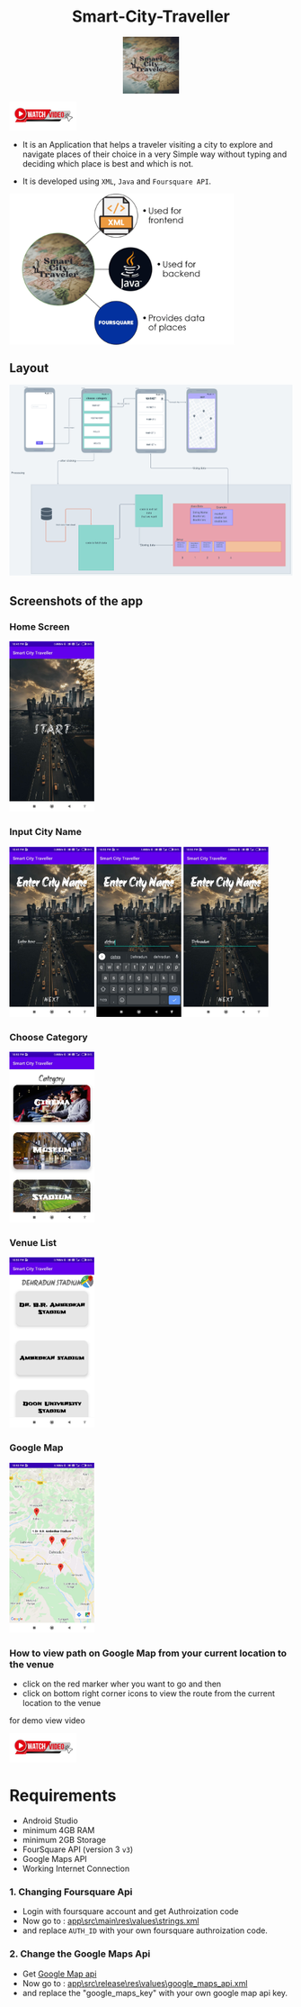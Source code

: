 <h1 align="center"> Smart-City-Traveller </h1>
<p align="center">
<img src="./img/icon.png" alt="smart-city-traveller" width="20%" align = "center">
</p>


[<img alt="watch video" width="120px" src="./img/watchVideo.png" />](https://youtu.be/a3OAVr1kiqc)

- It is an Application that helps a traveler visiting a city to explore and navigate places of their choice in a very Simple way without typing and deciding which place is best and which is not.

- It is developed using `XML`, `Java` and `Foursquare API`.

<img src="./img/used.png" alt="smart-city-traveller" width="400" align = "center">

## Layout

![layout](./img/layout.png)

## Screenshots of the app

### Home Screen

<img src="./img/homeScreen.jpg" alt="home" width="30%" >

### Input City Name

<img src="./img/inputCity1.jpg" alt="inputCityName" width="30%" > <img src="./img/inputCity2.jpg" alt="inputCityName" width="30%" > <img src="./img/inputCity3.jpg" alt="inputCityName" width="30%" >

### Choose Category

<img src="./img/chooseCategory.jpg" alt="chooseCategory" width="30%" >

### Venue List

<img src="./img/displayVenues.jpg" alt="venueList" width="30%" >

### Google Map

<img src="./img/googleMap.jpg" alt="googleMap" width="30%" >

### How to view path on Google Map from your current location to the venue
- click on the red marker wher you want to go and then 
- click on bottom right corner icons to view the route from the current location to the venue

for demo view video 

[<img alt="watch video" width="120px" src="./img/watchVideo.png" />](https://youtu.be/a3OAVr1kiqc)

# Requirements

- Android Studio
- minimum 4GB RAM
- minimum 2GB Storage
- FourSquare API (version 3 `v3`)
- Google Maps API
- Working Internet Connection

### 1. Changing Foursquare Api
- Login with foursquare account and get Authroization code
- Now go to : [app\src\main\res\values\strings.xml](app\src\main\res\values\strings.xml)
- and replace `AUTH_ID` with your own foursquare authroization code.

### 2. Change the Google Maps Api
- Get [Google Map api](https://developers.google.com/maps/documentation/android/signup)
- Now go to : [app\src\release\res\values\google_maps_api.xml](app\src\release\res\values\google_maps_api.xml)
- and replace the "google_maps_key" with your own google map api key.